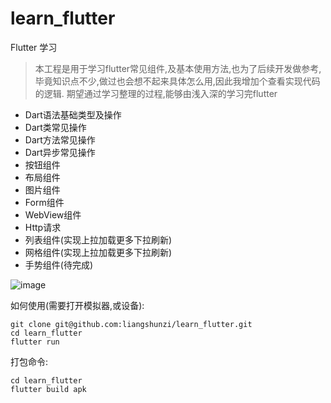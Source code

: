 # learn_flutter
Flutter 学习
> 本工程是用于学习flutter常见组件,及基本使用方法,也为了后续开发做参考,毕竟知识点不少,做过也会想不起来具体怎么用,因此我增加个查看实现代码的逻辑.
> 期望通过学习整理的过程,能够由浅入深的学习完flutter

- Dart语法基础类型及操作
- Dart类常见操作
- Dart方法常见操作
- Dart异步常见操作
- 按钮组件
- 布局组件
- 图片组件
- Form组件
- WebView组件
- Http请求
- 列表组件(实现上拉加载更多下拉刷新)
- 网格组件(实现上拉加载更多下拉刷新)
- 手势组件(待完成)


![image](https://github.com/liangshunzi/self_image/blob/master/1.gif)


如何使用(需要打开模拟器,或设备):

```
git clone git@github.com:liangshunzi/learn_flutter.git
cd learn_flutter
flutter run 
```

打包命令:
```
cd learn_flutter
flutter build apk

```



